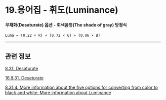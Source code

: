 # 19.용어집 - 휘도(Luminance)

#### 무채화(Desaturate) 옵션 - 회색음영(The shade of gray) 방정식
```
Luma = (0.22 × R) + (0.72 × G) + (0.06 × B)
```

*** 

## 관련 정보

[8.31. Desaturate](https://docs.gimp.org/2.10/ko/gimp-filter-desaturate.html#idm32648)

[16.8.31. Desaturate](./16-08-31-desaturate.md)

[8.31.4. More information about the five options for converting from color to black and white: More information about Luminance](https://docs.gimp.org/2.10/ko/gimp-filter-desaturate.html#More-information-about-Luminance)